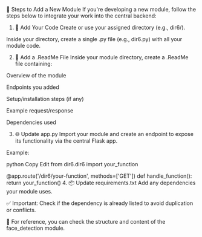 🚀 Steps to Add a New Module
If you're developing a new module, follow the steps below to integrate your work into the central backend:

1. 🔧 Add Your Code
Create or use your assigned directory (e.g., dir6/).

Inside your directory, create a single .py file (e.g., dir6.py) with all your module code.

2. 📝 Add a .ReadMe File
Inside your module directory, create a .ReadMe file containing:

Overview of the module

Endpoints you added

Setup/installation steps (if any)

Example request/response

Dependencies used

3. 🌐 Update app.py
Import your module and create an endpoint to expose its functionality via the central Flask app.

Example:

python
Copy
Edit
from dir6.dir6 import your_function

@app.route('/dir6/your-function', methods=['GET'])
def handle_function():
    return your_function()
4. 📦 Update requirements.txt
Add any dependencies your module uses.

✅ Important: Check if the dependency is already listed to avoid duplication or conflicts.

📌 For reference, you can check the structure and content of the face_detection module.
